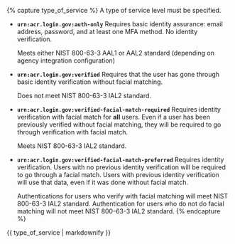 {% capture type_of_service %}
  A type of service level must be specified.
- **`urn:acr.login.gov:auth-only`**
    Requires basic identity assurance: email address, password, and at least one MFA method. No identity verification.
    
    Meets either NIST 800-63-3 AAL1 or AAL2 standard (depending on agency integration configuration)
- **`urn:acr.login.gov:verified`**
    Requires that the user has gone through basic identity verification without facial matching.
    
    Does not meet NIST 800-63-3 IAL2 standard.
- **`urn:acr.login.gov:verified-facial-match-required`**
    Requires identity verification with facial match for **all** users. Even if a user has been previously verified without facial matching, they will be required to go through verification with facial match.
    
    Meets NIST 800-63-3 IAL2 standard.
- **`urn:acr.login.gov:verified-facial-match-preferred`**
    Requires identity verification.  Users with no previous identity verification will be required to go through a facial match. Users with previous identity verification will use that data, even if it was done without facial match. 
    
    Authentications for users who verify with facial matching will meet NIST 800-63-3 IAL2 standard. Authentication for users who do not do facial matching will not meet NIST 800-63-3 IAL2 standard.
{% endcapture %}
<div markdown="1">
{{ type_of_service | markdownify }}
</div>
